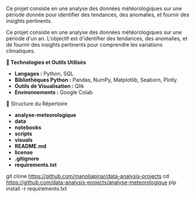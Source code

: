 Ce projet consiste en une analyse des données météorologiques sur une période donnée pour identifier des tendances, des anomalies, et fournir des insights pertinents.

Ce projet consiste en une analyse des données météorologiques sur une période d'un an. L'objectif est d'identifier des tendances, des anomalies, et de fournir des insights pertinents pour comprendre les variations climatiques.

**🔧 Technologies et Outils Utilisés**

- **Langages :** Python, SQL
- **Bibliothèques Python :** Pandas, NumPy, Matplotlib, Seaborn, Plotly
- **Outils de Visualisation :** Qlik
- **Environnements :** Google Colab

📁 Structure du Répertoire
- **analyse-meteorologique**
- **data**
- **notebooks**
- **scripts**
- **visuals**
- **README.md**
- **license**
- **.gitignore**
- **requirements.txt**

git clone https://github.com/manoliapinar/data-analysis-projects
cd https://github.com/data-analysis-projects/analyse-meteorologique
pip install -r requirements.txt
